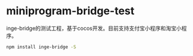 # miniprogram-bridge-test

inge-bridge的测试工程，基于cocos开发。目前支持支付宝小程序和淘宝小程序。

```bash
npm install inge-bridge -S
```
